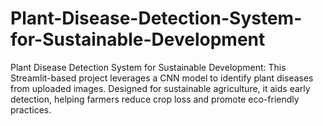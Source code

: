 <h1>Plant-Disease-Detection-System-for-Sustainable-Development</h1>
Plant Disease Detection System for Sustainable Development: This Streamlit-based project leverages a CNN model to identify plant diseases from uploaded images. Designed for sustainable agriculture, it aids early detection, helping farmers reduce crop loss and promote eco-friendly practices.
